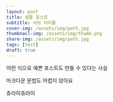 ```yaml
---
layout: post
title: 샘플 포스트
subtitle: 서브 타이틀
cover-img: /assets/img/path.jpg
thumbnail-img: /assets/img/thumb.png
share-img: /assets/img/path.jpg
tags: [test]
draft: true
---
```


이런 식으로 예쁜 포스트도 만들 수 있다는 사실 

마크다운 문법도 어렵지 않아요

츄라이츄라이


